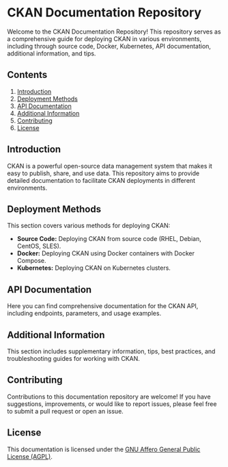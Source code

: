 # CKAN Documentation Repository
Welcome to the CKAN Documentation Repository! This repository serves as a comprehensive guide for deploying CKAN in various environments, including through source code, Docker, Kubernetes, API documentation, additional information, and tips.

## Contents
1. [Introduction](#introduction)
2. [Deployment Methods](#deployment-methods)
3. [API Documentation](#api-documentation)
4. [Additional Information](#additional-information)
5. [Contributing](#contributing)
6. [License](#license)

## Introduction
CKAN is a powerful open-source data management system that makes it easy to publish, share, and use data. This repository aims to provide detailed documentation to facilitate CKAN deployments in different environments.

## Deployment Methods
This section covers various methods for deploying CKAN:

- **Source Code:** Deploying CKAN from source code (RHEL, Debian, CentOS, SLES).
- **Docker:** Deploying CKAN using Docker containers with Docker Compose.
- **Kubernetes:** Deploying CKAN on Kubernetes clusters.

## API Documentation
Here you can find comprehensive documentation for the CKAN API, including endpoints, parameters, and usage examples.

## Additional Information
This section includes supplementary information, tips, best practices, and troubleshooting guides for working with CKAN.

## Contributing
Contributions to this documentation repository are welcome! If you have suggestions, improvements, or would like to report issues, please feel free to submit a pull request or open an issue.

## License
This documentation is licensed under the [GNU Affero General Public License (AGPL)](https://www.gnu.org/licenses/agpl-3.0.html).
